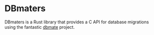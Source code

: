 # DBmaters

DBmaters is a Rust library that provides a C API for database migrations using the fantastic [dbmate](https://github.com/amacneil/dbmate) project.

